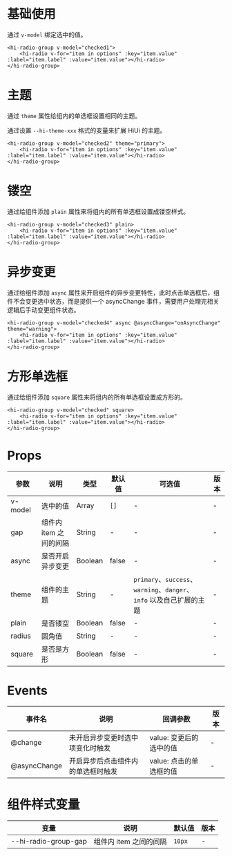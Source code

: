 # 基础使用

通过 `v-model` 绑定选中的值。

```vue
<hi-radio-group v-model="checked1">
    <hi-radio v-for="item in options" :key="item.value" :label="item.label" :value="item.value"></hi-radio>
</hi-radio-group>
```

# 主题

通过 `theme` 属性给组内的单选框设置相同的主题。

通过设置 `--hi-theme-xxx` 格式的变量来扩展 HiUi 的主题。

```vue
<hi-radio-group v-model="checked2" theme="primary">
    <hi-radio v-for="item in options" :key="item.value" :label="item.label" :value="item.value"></hi-radio>
</hi-radio-group>
```

# 镂空

通过给组件添加 `plain` 属性来将组内的所有单选框设置成镂空样式。

```vue
<hi-radio-group v-model="checked3" plain>
    <hi-radio v-for="item in options" :key="item.value" :label="item.label" :value="item.value"></hi-radio>
</hi-radio-group>
```

# 异步变更

通过给组件添加 `async` 属性来开启组件的异步变更特性，此时点击单选框后，组件不会变更选中状态，而是提供一个 asyncChange 事件，需要用户处理完相关逻辑后手动变更组件状态。

```vue
<hi-radio-group v-model="checked4" async @asyncChange="onAsyncChange" theme="warning">
    <hi-radio v-for="item in options" :key="item.value" :label="item.label" :value="item.value"></hi-radio>
</hi-radio-group>
```

# 方形单选框

通过给组件添加 `square` 属性来将组内的所有单选框设置成方形的。

```vue
<hi-radio-group v-model="checked" square>
    <hi-radio v-for="item in options" :key="item.value" :label="item.label" :value="item.value"></hi-radio>
</hi-radio-group>
```

# Props

| 参数    | 说明                   | 类型    | 默认值 | 可选值                                                               | 版本 |
| ------- | ---------------------- | ------- | ------ | -------------------------------------------------------------------- | ---- |
| v-model | 选中的值               | Array   | `[]`   | -                                                                    | -    |
| gap     | 组件内 item 之间的间隔 | String  | -      | -                                                                    | -    |
| async   | 是否开启异步变更       | Boolean | false  | -                                                                    | -    |
| theme   | 组件的主题             | String  | -      | `primary`、`success`、`warning`、`danger`、`info` 以及自己扩展的主题 | -    |
| plain   | 是否镂空               | Boolean | false  | -                                                                    | -    |
| radius  | 圆角值                 | String  | -      | -                                                                    | -    |
| square  | 是否是方形             | Boolean | false  | -                                                                    | -    |

# Events

| 事件名       | 说明                               | 回调参数                | 版本 |
| ------------ | ---------------------------------- | ----------------------- | ---- |
| @change      | 未开启异步变更时选中项变化时触发   | value: 变更后的选中的值 | -    |
| @asyncChange | 开启异步后点击组件内的单选框时触发 | value: 点击的单选框的值 | -    |

# 组件样式变量

| 变量                 | 说明                   | 默认值 | 版本 |
| -------------------- | ---------------------- | ------ | ---- |
| --hi-radio-group-gap | 组件内 item 之间的间隔 | `10px` | -    |
